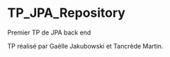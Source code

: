 # TP_JPA_Repository
Premier TP de JPA back end

TP réalisé par Gaëlle Jakubowski et Tancrède Martin.
